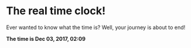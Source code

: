 # The real time clock!

Ever wanted to know what the time is? Well, your journey is about to end!

**The time is Dec 03, 2017, 02:09**